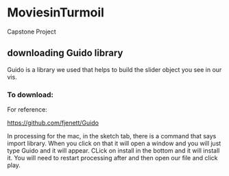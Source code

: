 # MoviesinTurmoil
Capstone Project 

## downloading Guido library

Guido is a library we used that helps to build the slider object you see in our vis. 

### To download:

For reference:

https://github.com/fjenett/Guido

In processing for the mac, in the sketch tab, there is a command that says import library. When you click on that it will open a window and you will just type Guido and it will appear. CLick on install in the bottom and it will install it. You will need to restart processing after and then open our file and click play. 
